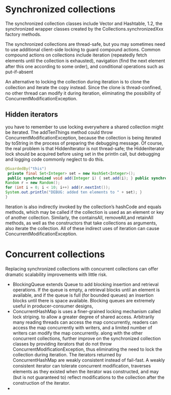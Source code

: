 # Synchronized collections
The synchronized collection classes include Vector and Hashtable, 1.2, the synchronized wrapper classes created by the Collections.synchronizedXxx factory methods.

The synchronized collections are thread-safe, but you may sometimes need to use additional client-side locking to guard compound actions.
Common compound actions on collections include iteration (repeatedly fetch elements until the collection is exhausted), navigation (ﬁnd the next element after this one according to some order), and conditional operations such as put-if-absent

An alternative to locking the collection during iteration is to clone the collection and iterate the copy instead. Since the clone is thread-conﬁned, no other thread can modify it during iteration, eliminating the possibility of ConcurrentModificationException.

## Hidden iterators
you have to remember to use locking everywhere a shared collection might be iterated.
The addTenThings method could throw ConcurrentModificationException, because the collection is being iterated by toString in the process of preparing the debugging message. Of course, the real problem is that HiddenIterator is not thread-safe; the HiddenIterator lock should be acquired before using set in the println call, but debugging and logging code commonly neglect to do this.
``` java
@GuardedBy("this")
 private final Set<Integer> set = new HashSet<Integer>();
 public synchronized void add(Integer i) { set.add(i); } public synchronized void remove(Integer i) { set.remove(i); }  public void addTenThings() {
Random r = new Random();
for (int i = 0; i < 10; i++) add(r.nextInt());
System.out.println("DEBUG: added ten elements to " + set); }
}
```
Iteration is also indirectly invoked by the collection’s hashCode and equals methods, which may be called if the collection is used as an element or key of another collection. Similarly, the containsAll, removeAll,and retainAll methods, as well as the constructors that take collections as arguments, also iterate the collection. All of these indirect uses of iteration can cause ConcurrentModificationException.
# Concurrent collections
Replacing synchronized collections with concurrent collections can oﬀer dramatic scalability improvements with little risk.
- BlockingQueue extends Queue to add blocking insertion and retrieval operations. If the queue is empty, a retrieval blocks until an element is available, and if the queue is full (for bounded queues) an insertion blocks until there is space available. Blocking queues are extremely useful in producer-consumer designs,
- ConcurrentHashMap is uses a finer-grained locking mechanism called lock striping. to allow a greater degree of shared access. Arbitrarily many reading threads can access the map concurrently, readers can access the map concurrently with writers, and a limited number of writers can modify the map concurrently. along with the other concurrent collections, further improve on the synchronized collection classes by providing iterators that do not throw ConcurrentModificationException, thus eliminating the need to lock the collection during iteration. The iterators returned by ConcurrentHashMap are weakly consistent instead of fail-fast. A weakly consistent iterator can tolerate concurrent modiﬁcation, traverses elements as they existed when the iterator was constructed, and may (but is not guaranteed to) reflect modiﬁcations to the collection after the construction of the iterator.
- 
